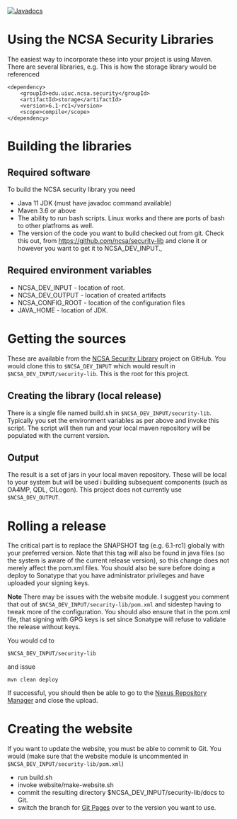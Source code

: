 [![Javadocs](https://www.javadoc.io/badge/edu.uiuc.ncsa.security/ncsa-security-core.svg)](https://www.javadoc.io/doc/edu.uiuc.ncsa.security/ncsa-security-core)
 
# Using the NCSA Security Libraries

The easiest way to incorporate these into your project is using Maven. There are
several libraries, e.g. This is how the storage library would be referenced
```
<dependency>
    <groupId>edu.uiuc.ncsa.security</groupId>
    <artifactId>storage</artifactId>
    <version>6.1-rc1</version>
    <scope>compile</scope>
</dependency>
```
 
# Building the libraries
                              
## Required software

To build the NCSA security library you need

* Java 11 JDK (must have javadoc command available)
* Maven 3.6 or above
* The ability to run bash scripts. Linux works and there are ports of bash to other platfroms as well.
* The version of the code you want to build checked out from git. Check this out, from https://github.com/ncsa/security-lib and clone it or however you want to get it to NCSA_DEV_INPUT.,

## Required environment variables

* NCSA_DEV_INPUT - location of root. 
* NCSA_DEV_OUTPUT  - location of created artifacts
* NCSA_CONFIG_ROOT - location of the configuration files
* JAVA_HOME - location of JDK.  

# Getting the sources

These are available from the [NCSA Security Library](https://github.com/ncsa/security-lib.git) project on GitHub.
You would clone this to `$NCSA_DEV_INPUT` which would result in `$NCSA_DEV_INPUT/security-lib`. This
is the root for this project.

## Creating the library (local release)

There is a single file named build.sh in `$NCSA_DEV_INPUT/security-lib`. 
Typically you set the  environment variables as per above
and invoke this script.  The script will then run and your local maven 
repository will be populated with the current version.

## Output

The result is a set of jars in your local maven repository. These will be local to your
system but will be used i building subsequent components (such as OA4MP, QDL, CILogon). This
project does not currently use `$NCSA_DEV_OUTPUT`.

                         
# Rolling a release

The critical part is to replace the SNAPSHOT tag (e.g. 6.1-rc1)
globally with your preferred version. Note that this tag will also be found in
java files (so the system is aware of the current release version), so this
change does not merely affect the pom.xml files. You should also be sure before
doing a deploy to Sonatype that you have administrator privileges and have uploaded
your signing keys. 

__Note__ There may be issues with the website module. I suggest you comment that out
of `$NCSA_DEV_INPUT/security-lib/pom.xml` and sidestep having to tweak more of the 
configuration. You should also ensure that in the pom.xml file, that signing with GPG keys is
set since Sonatype will refuse to validate the release without keys.

You would cd to

`$NCSA_DEV_INPUT/security-lib`

and issue

`mvn clean deploy`

If successful, you should then be able to go to the [Nexus Repository Manager](https://oss.sonatype.org/index.html#welcome)
and close the upload. 


# Creating the website

If you want to update the website, you must be able to commit to Git. 
You would (make sure that the website module is uncommented in `$NCSA_DEV_INPUT/security-lib/pom.xml`)

* run build.sh 
* invoke  website/make-website.sh
* commit the resulting directory $NCSA_DEV_INPUT/security-lib/docs to Git.
* switch the branch for [Git Pages](https://github.com/ncsa/security-lib/settings/pages) over to the version you want to use.

